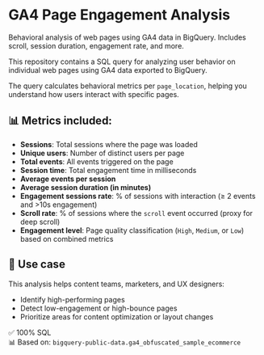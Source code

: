 # GA4 Page Engagement Analysis

Behavioral analysis of web pages using GA4 data in BigQuery. Includes scroll, session duration, engagement rate, and more.

This repository contains a SQL query for analyzing user behavior on individual web pages using GA4 data exported to BigQuery.

The query calculates behavioral metrics per `page_location`, helping you understand how users interact with specific pages.

## 📊 Metrics included:

- **Sessions**: Total sessions where the page was loaded
- **Unique users**: Number of distinct users per page
- **Total events**: All events triggered on the page
- **Session time**: Total engagement time in milliseconds
- **Average events per session**
- **Average session duration (in minutes)**
- **Engagement sessions rate**: % of sessions with interaction (≥ 2 events and >10s engagement)
- **Scroll rate**: % of sessions where the `scroll` event occurred (proxy for deep scroll)
- **Engagement level**: Page quality classification (`High`, `Medium`, or `Low`) based on combined metrics

## 🧠 Use case

This analysis helps content teams, marketers, and UX designers:

- Identify high-performing pages
- Detect low-engagement or high-bounce pages
- Prioritize areas for content optimization or layout changes

✅ 100% SQL  
📊 Based on: `bigquery-public-data.ga4_obfuscated_sample_ecommerce`
